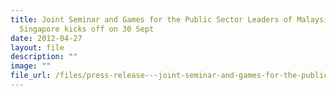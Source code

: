 ```yaml
---
title: Joint Seminar and Games for the Public Sector Leaders of Malaysia and
  Singapore kicks off on 30 Sept
date: 2012-04-27
layout: file
description: ""
image: ""
file_url: /files/press-release---joint-seminar-and-games-for-the-public-sector-leaders-of-singapore-and-malaysia-2012.pdf
---
```

